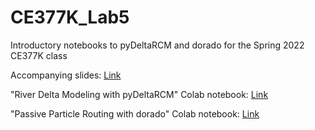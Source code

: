 # CE377K_Lab5
Introductory notebooks to pyDeltaRCM and dorado for the Spring 2022 CE377K class

Accompanying slides: [Link](https://docs.google.com/presentation/d/1_dPzls9W5qPJX0qXBYg9x6NL_c28Xrz4p2qsUXKnFoc/edit?usp=sharing)

"River Delta Modeling with pyDeltaRCM" Colab notebook: [Link](https://colab.research.google.com/drive/1AwM5a1037PLcJm556aJF1qLffTBGBg7Q?usp=sharing)

"Passive Particle Routing with dorado" Colab notebook: [Link](https://colab.research.google.com/drive/1cdS2_sKqViPeVmDR7UXHxk8HOko4vk_f?usp=sharing)
